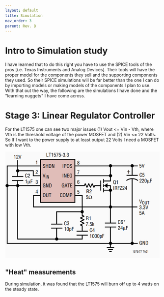 ```yaml
---
layout: default
title: Simulation
nav_order: 3
parent: Rev. B
---
```


# Intro to Simulation study 

I have learned that to do this right you have to use the SPICE tools of the pros [i.e. Texas Instruments and Analog Devices]. Their tools will have the proper model for the components they sell and the supporting components they used. So their SPICE simulations will be far better than the one I can do by importing models or making models of the components I plan to use. With that out the way, the following are the simulations I have done and the "learning nuggets" I have come across. 



# Stage 3: Linear Regulator Controller

For the LT1575 one can see two major issues (1) Vout <= Vin - Vth, where Vth is the threshold voltage of the power MOSFET and (2) Vin <= 22 Volts. So If I want to the power supply to at least output 22 Volts I need a MOSFET with low Vth. 

![LT1575 snip from datasheet](https://raw.githubusercontent.com/edmugu/arduino_adjustable_power_supply/master/Rev_B/Jekyll_page/snipits/LT1575.PNG "LT1575 snip")



## "Heat" measurements

During simulation, it was found that the LT1575 will burn off up to 4 watts on the steady state. 

